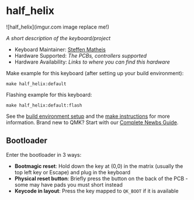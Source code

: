 # half_helix

![half_helix](imgur.com image replace me!)

*A short description of the keyboard/project*

* Keyboard Maintainer: [Steffen Matheis](https://github.com/smatheis)
* Hardware Supported: *The PCBs, controllers supported*
* Hardware Availability: *Links to where you can find this hardware*

Make example for this keyboard (after setting up your build environment):

    make half_helix:default

Flashing example for this keyboard:

    make half_helix:default:flash

See the [build environment setup](https://docs.qmk.fm/#/getting_started_build_tools) and the [make instructions](https://docs.qmk.fm/#/getting_started_make_guide) for more information. Brand new to QMK? Start with our [Complete Newbs Guide](https://docs.qmk.fm/#/newbs).

## Bootloader

Enter the bootloader in 3 ways:

* **Bootmagic reset**: Hold down the key at (0,0) in the matrix (usually the top left key or Escape) and plug in the keyboard
* **Physical reset button**: Briefly press the button on the back of the PCB - some may have pads you must short instead
* **Keycode in layout**: Press the key mapped to `QK_BOOT` if it is available
